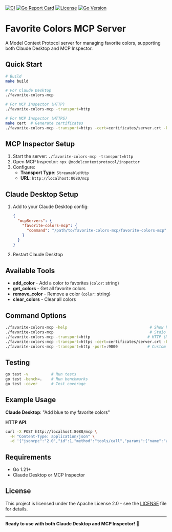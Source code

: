 [![CI](https://github.com/subnetmarco/favorite-colors-mcp/actions/workflows/ci.yml/badge.svg)](https://github.com/subnetmarco/favorite-colors-mcp/actions/workflows/ci.yml)
[![Go Report Card](https://goreportcard.com/badge/github.com/yourusername/favorite-colors-mcp)](https://goreportcard.com/report/github.com/yourusername/favorite-colors-mcp)
[![License](https://img.shields.io/badge/License-Apache%202.0-blue.svg)](https://opensource.org/licenses/Apache-2.0)
[![Go Version](https://img.shields.io/badge/Go-1.21+-00ADD8?style=flat&logo=go)](https://golang.org/)

# Favorite Colors MCP Server

A Model Context Protocol server for managing favorite colors, supporting both Claude Desktop and MCP Inspector.

## Quick Start

```bash
# Build
make build

# For Claude Desktop
./favorite-colors-mcp

# For MCP Inspector (HTTP)
./favorite-colors-mcp -transport=http

# For MCP Inspector (HTTPS)
make cert  # Generate certificates
./favorite-colors-mcp -transport=https -cert=certificates/server.crt -key=certificates/server.key
```

## MCP Inspector Setup

1. Start the server: `./favorite-colors-mcp -transport=http`
2. Open MCP Inspector: `npx @modelcontextprotocol/inspector`
3. Configure:
   - **Transport Type**: `StreamableHttp`
   - **URL**: `http://localhost:8080/mcp`

## Claude Desktop Setup

1. Add to your Claude Desktop config:
   ```json
   {
     "mcpServers": {
       "favorite-colors-mcp": {
         "command": "/path/to/favorite-colors-mcp/favorite-colors-mcp"
       }
     }
   }
   ```
2. Restart Claude Desktop

## Available Tools

- **add_color** - Add a color to favorites (`color`: string)
- **get_colors** - Get all favorite colors  
- **remove_color** - Remove a color (`color`: string)
- **clear_colors** - Clear all colors

## Command Options

```bash
./favorite-colors-mcp -help                                    # Show help
./favorite-colors-mcp                                          # Stdio (Claude Desktop)
./favorite-colors-mcp -transport=http                         # HTTP (MCP Inspector)
./favorite-colors-mcp -transport=https -cert=certificates/server.crt -key=certificates/server.key  # HTTPS
./favorite-colors-mcp -transport=http -port=:9000             # Custom port
```

## Testing

```bash
go test -v          # Run tests
go test -bench=.    # Run benchmarks
go test -cover      # Test coverage
```

## Example Usage

**Claude Desktop**: "Add blue to my favorite colors"

**HTTP API**:
```bash
curl -X POST http://localhost:8080/mcp \
  -H "Content-Type: application/json" \
  -d '{"jsonrpc":"2.0","id":1,"method":"tools/call","params":{"name":"add_color","arguments":{"color":"blue"}}}'
```

## Requirements

- Go 1.21+
- Claude Desktop or MCP Inspector

## License

This project is licensed under the Apache License 2.0 - see the [LICENSE](LICENSE) file for details.

---

**Ready to use with both Claude Desktop and MCP Inspector!** 🎨
